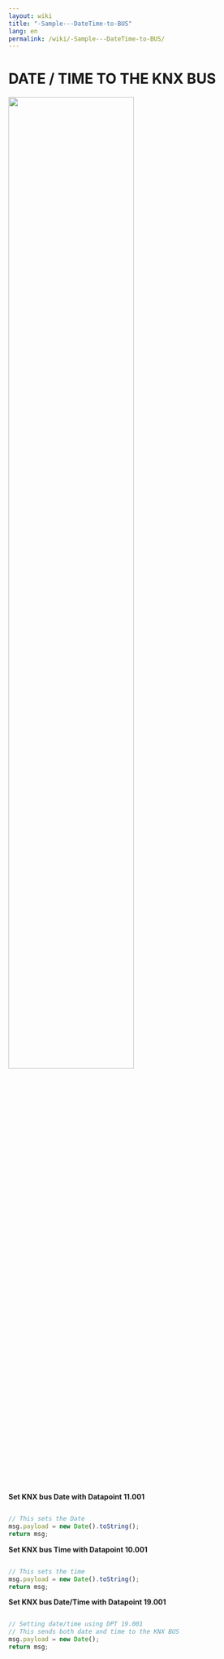 ```yaml
---
layout: wiki
title: "-Sample---DateTime-to-BUS"
lang: en
permalink: /wiki/-Sample---DateTime-to-BUS/
---
```

# DATE / TIME TO THE KNX BUS

<img src="https://raw.githubusercontent.com/Supergiovane/node-red-contrib-knx-ultimate/master/img/datetime.png" width="70%"><br/>

**Set KNX bus Date with Datapoint 11.001**

```javascript

// This sets the Date
msg.payload = new Date().toString();
return msg;

```

**Set KNX bus Time with Datapoint 10.001**

```javascript

// This sets the time
msg.payload = new Date().toString();
return msg;

```

**Set KNX bus Date/Time with Datapoint 19.001**

```javascript

// Setting date/time using DPT 19.001
// This sends both date and time to the KNX BUS
msg.payload = new Date();
return msg;

```
